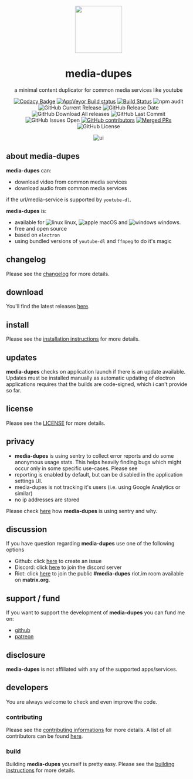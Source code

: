 <p align="center">
  <a href="#"><img src="https://raw.githubusercontent.com/yafp/media-dupes/master/.github/images/logo/128x128.png" width="128"></a>
</p>

<div align="center">
  <h1>media-dupes</h1>

a minimal content duplicator for common media services like youtube

[![Codacy Badge](https://api.codacy.com/project/badge/Grade/0c30508f8add43ee8fbb62c2a669e76b)](https://www.codacy.com/manual/yafp/media-dupes?utm_source=github.com&amp;utm_medium=referral&amp;utm_content=yafp/media-dupes&amp;utm_campaign=Badge_Grade)
[![AppVeyor Build status](https://ci.appveyor.com/api/projects/status/k4c1nve3xejgolbr?svg=true)](https://ci.appveyor.com/project/yafp/media-dupes)
[![Build Status](https://travis-ci.org/yafp/media-dupes.svg?branch=master)](https://travis-ci.org/yafp/media-dupes)
![npm audit](https://github.com/yafp/media-dupes/workflows/npm%20audit/badge.svg)
![GitHub Current Release](https://img.shields.io/github/release/yafp/media-dupes.svg?style=flat)
![GitHub Release Date](https://img.shields.io/github/release-date/yafp/media-dupes.svg?style=flat)
![GitHub Download All releases](https://img.shields.io/github/downloads/yafp/media-dupes/total.svg)
![GitHub Last Commit](https://img.shields.io/github/last-commit/yafp/media-dupes.svg?style=flat)
![GitHub Issues Open](https://img.shields.io/github/issues-raw/yafp/media-dupes.svg?style=flat)
[![GitHub contributors](https://img.shields.io/github/contributors/yafp/media-dupes.svg)](https://github.com/yafp//graphs/contributors/)
[![Merged PRs](https://img.shields.io/github/issues-pr-closed-raw/yafp/media-dupes.svg?label=merged+PRs)](https://github.com/yafp/media-dupes/pulls?q=is:pr+is:merged)
![GitHub License](https://img.shields.io/github/license/yafp/media-dupes.svg)


![ui](https://raw.githubusercontent.com/yafp/media-dupes/master/.github/images/screenshots/ui_latest.png)

</div>


## about media-dupes
**media-dupes** can:

* download video from common media services
* download audio from common media services

if the url/media-service is supported by `youtube-dl`.

**media-dupes** is:

* available for ![linux](https://raw.githubusercontent.com/yafp/media-dupes/master/.github/images/platform/linux_32x32.png) linux, ![apple](https://raw.githubusercontent.com/yafp/media-dupes/master/.github/images/platform/apple_32x32.png) macOS and ![windows](https://raw.githubusercontent.com/yafp/media-dupes/master/.github/images/platform/windows_32x32.png) windows.
* free and open source
* based on `electron`
* using bundled versions of `youtube-dl` and `ffmpeg` to do it's magic

## changelog
Please see the [changelog](docs/CHANGELOG.md) for more details.

## download
You'll find the latest releases [here](https://github.com/yafp/media-dupes/releases).

## install
Please see the [installation instructions](docs/INSTALL.md) for more details.

## updates
**media-dupes** checks on application launch if there is an update available.
Updates must be installed manually as automatic updating of electron applications requires that the builds are code-signed, which i can't provide so far.

## license
Please see the [LICENSE](LICENSE) for more details.

## privacy
* **media-dupes** is using sentry to collect error reports and do some anonymous usage stats. This helps heavily finding bugs which might occur only in some specific use-cases. Please see
* reporting is enabled by default, but can be disabled in the application settings UI.
* media-dupes is not tracking it's users (i.e. using Google Analytics or similar)
* no ip addresses are stored

Please check [here](docs/SENTRY.md) how **media-dupes** is using sentry and why.

## discussion
If you have question regarding **media-dupes** use one of the following options

* Github: click [here](https://github.com/yafp/media-dupes/issues) to create an issue
* Discord: click [here](https://discord.gg/gHnqdHy) to join the discord server
* Riot: click [here](https://riot.im/app/#/room/#media-dupes:matrix.org) to join the public **#media-dupes** riot.im room available on **matrix.org**.


## support / fund
If you want to support the development of **media-dupes** you can fund me on:

* [github](https://github.com/sponsors/yafp)
* [patreon](https://www.patreon.com/yafp)

## disclosure
**media-dupes** is not affiliated with any of the supported apps/services.

## developers
You are always welcome to check and even improve the code.

### contributing
Please see the [contributing informations](docs/CONTRIBUTING.md) for more details.
A list of all contributors can be found [here](docs/CONTRIBUTORS.md).

### build
Building **media-dupes** yourself is pretty easy. Please see the [building instructions](docs/BUILD.md) for more details.

